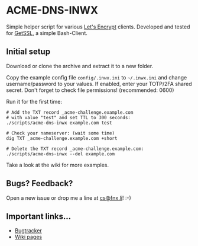# ACME-DNS-INWX
Simple helper script for various [Let's Encrypt][1] clients.
Developed and tested for [GetSSL][2], a simple Bash-Client.

## Initial setup
Download or clone the archive and extract it to a new folder.

Copy the example config file `config/.inwx.ini` to `~/.inwx.ini` and
change username/password to your values. If enabled, enter your TOTP/2FA
shared secret. Don't forget to check file permissions! (recommended: 0600)

Run it for the first time:

```
# Add the TXT record _acme-challenge.example.com
# with value "test" and set TTL to 300 seconds:
./scripts/acme-dns-inwx example.com test

# Check your nameserver: (wait some time)
dig TXT _acme-challenge.example.com +short

# Delete the TXT record _acme-challenge.example.com:
./scripts/acme-dns-inwx --del example.com
```

Take a look at the wiki for more examples.

## Bugs? Feedback?
Open a new issue or drop me a line at cs@fnx.li! :-)

## Important links...
* [Bugtracker](https://github.com/froonix/acme-dns-inwx/issues)
* [Wiki pages](https://github.com/froonix/acme-dns-inwx/wiki)

[1]: https://letsencrypt.org/docs/client-options/
[2]: https://github.com/srvrco/getssl
